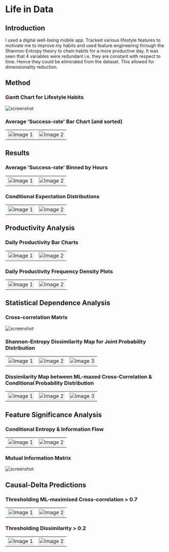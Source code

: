 # Life in Data

## Introduction
I used a digital well-being mobile app. Tracked various lifestyle features to motivate me to improve my habits and used feature engineering through the Shannon-Entropy theory to chain habits for a more productive day. It was seen that 4 variables were redundant i.e. they are constant with respect to time. Hence they could be eliminated from the dataset. This allowed for dimensionality reduction.


## Method
### Gantt Chart for Lifestyle Habits
![screenshot](Images/GanttChart.png)

### Average 'Success-rate' Bar Chart (and sorted)
<table>
  <tr>
    <td>
      <img src="Images/BarMapped.png" alt="Image 1" style="width: 100%;">
    </td>
    <td>
      <img src="Images/BarMappedSorted.png" alt="Image 2" style="width: 100%;">
    </td>
  </tr>
</table>


## Results
### Average 'Success-rate' Binned by Hours
<table>
  <tr>
    <td>
      <img src="Images/PlotCondSuccess.png" alt="Image 1" style="width: 100%;">
    </td>
    <td>
      <img src="Images/PlotCondSuccessDiff.png" alt="Image 2" style="width: 100%;">
    </td>
  </tr>
</table>

### Conditional Expectation Distributions
<table>
  <tr>
    <td>
      <img src="Images/PlotCondExp.png" alt="Image 1" style="width: 100%;">
    </td>
    <td>
      <img src="Images/PlotCondExpReduced.png" alt="Image 2" style="width: 100%;">
    </td>
  </tr>
</table>


## Productivity Analysis
### Daily Productivity Bar Charts 
<table>
  <tr>
    <td>
      <img src="Images/ProductivityAll.png" alt="Image 1" style="width: 100%;">
    </td>
    <td>
      <img src="Images/ProductivityAllSorted.png" alt="Image 2" style="width: 100%;">
    </td>
  </tr>
</table>

### Daily Productivity Frequency Density Plots
<table>
  <tr>
    <td>
      <img src="Images/ProductivityHistogram.png" alt="Image 1" style="width: 100%;">
    </td>
    <td>
      <img src="Images/ProductivityKDE.png" alt="Image 2" style="width: 100%;">
    </td>
  </tr>
</table>


## Statistical Dependence Analysis
### Cross-correlation Matrix
![screenshot](Images/PlotPearson.png)

### Shannon-Entropy Dissimilarity Map for Joint Probability Distribution
<table>
  <tr>
    <td>
      <img src="Images/PlotJointDist.png" alt="Image 1" style="width: 100%;">
    </td>
    <td>
      <img src="Images/PlotJointTheoretic.png" alt="Image 2" style="width: 100%;">
    </td>
    <td>
      <img src="Images/PlotJointDissimilarity.png" alt="Image 3" style="width: 100%;">
    </td>
  </tr>
</table>

### Dissimilarity Map between ML-maxed Cross-Correlation & Conditional Probability Distribution
<table>
  <tr>
    <td>
      <img src="Images/PlotCondProb.png" alt="Image 1" style="width: 100%;">
    </td>
    <td>
      <img src="Images/PlotCondProbML.png" alt="Image 2" style="width: 100%;">
    </td>
    <td>
      <img src="Images/PlotCondProbDissimilarity.png" alt="Image 3" style="width: 100%;">
    </td>
  </tr>
</table>


## Feature Significance Analysis
### Conditional Entropy & Information Flow
<table>
  <tr>
    <td>
      <img src="Images/PlotEntropyConditional.png" alt="Image 1" style="width: 100%;">
    </td>
    <td>
      <img src="Images/PlotEntropyAsymmetry.png" alt="Image 2" style="width: 100%;">
    </td>
  </tr>
</table>

### Mutual Information Matrix
![screenshot](Images/PlotMI.png)


## Causal-Delta Predictions
### Thresholding ML-maximised Cross-correlation > 0.7
<table>
  <tr>
    <td>
      <img src="Images/BooleanML.png" alt="Image 1" style="width: 100%;">
    </td>
    <td>
      <img src="Images/BooleanMLDelta.png" alt="Image 2" style="width: 100%;">
    </td>
  </tr>
</table>

### Thresholding Dissimilarity > 0.2
<table>
  <tr>
    <td>
      <img src="Images/BooleanDiss.png" alt="Image 1" style="width: 100%;">
    </td>
    <td>
      <img src="Images/BooleanDissDelta.png" alt="Image 2" style="width: 100%;">
    </td>
  </tr>
</table>


